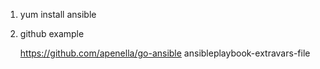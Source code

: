 1. yum install ansible

2. github example

   https://github.com/apenella/go-ansible
ansibleplaybook-extravars-file
